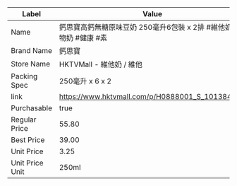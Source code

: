 | Label           | Value                                           |
| --------------- | ----------------------------------------------- |
| Name            | 鈣思寶高鈣無糖原味豆奶 250毫升6包裝 x 2排 #維他奶 #植物奶 #健康 #素      |
| Brand Name      | 鈣思寶                                             |
| Store Name      | HKTVMall - 維他奶 / 維他                             |
| Packing Spec    | 250毫升 x 6 x 2                                   |
| link            | https://www.hktvmall.com/p/H0888001_S_10138408A |
| Purchasable     | true                                            |
| Regular Price   | 55.80                                           |
| Best Price      | 39.00                                           |
| Unit Price      | 3.25                                            |
| Unit Price Unit | 250ml                                           |
